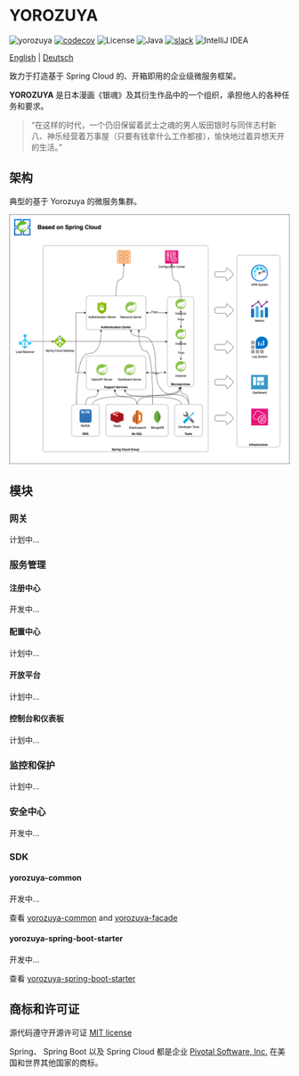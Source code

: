 # YOROZUYA

![yorozuya](https://github.com/ksewen/yorozuya/actions/workflows/ci.yml/badge.svg)
[![codecov](https://codecov.io/gh/ksewen/yorozuya/graph/badge.svg?token=2XFYUXFB3X)](https://codecov.io/gh/ksewen/yorozuya)
![License](https://img.shields.io/badge/License-MIT-blue.svg)
![Java](https://img.shields.io/badge/Java-17-blue.svg)
[![slack](https://img.shields.io/badge/slack-yorozuya-brightgreen.svg?logo=slack)](https://join.slack.com/t/yorozuya-z8y6384/shared_invite/zt-22y8fv2hd-0veY3zZjpgjeEFFqwWkTiw)
![IntelliJ IDEA](https://img.shields.io/badge/IntelliJIDEA-000000.svg?logo=intellij-idea&logoColor=white)

[English](./README.md) | [Deutsch](./README_DE.md)

致力于打造基于 Spring Cloud 的、开箱即用的企业级微服务框架。

**YOROZUYA** 是日本漫画《银魂》及其衍生作品中的一个组织，承担他人的各种任务和要求。
> “在这样的时代，一个仍旧保留着武士之魂的男人坂田银时与同伴志村新八、神乐经营着万事屋（只要有钱拿什么工作都接），愉快地过着异想天开的生活。”

## 架构

典型的基于 Yorozuya 的微服务集群。

![Architect](https://raw.githubusercontent.com/ksewen/Bilder/main/202401021738935.png)

## 模块

### 网关

计划中...

### 服务管理

#### 注册中心

开发中...

#### 配置中心

计划中...

#### 开放平台

计划中...

#### 控制台和仪表板

计划中...

### 监控和保护

计划中...

### 安全中心

开发中...

### SDK

#### yorozuya-common

开发中...

查看 [yorozuya-common](./yorozuya-common/README_CN.md) and [yorozuya-facade](./yorozuya-facade)

#### yorozuya-spring-boot-starter

开发中...

查看 [yorozuya-spring-boot-starter](./yorozuya-spring-boot-starter/README_CN.md)

## 商标和许可证

源代码遵守开源许可证 [MIT license](https://opensource.org/license/mit/)

Spring、 Spring Boot 以及 Spring Cloud 都是企业 [Pivotal Software, Inc.](https://tanzu.vmware.com/) 在美国和世界其他国家的商标。
